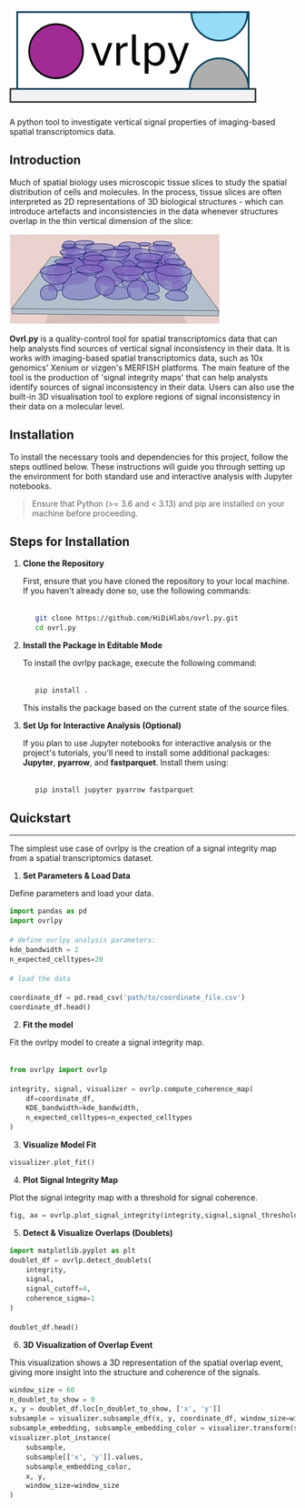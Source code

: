 
<!-- include image 'documentation/resources/ovrlpy-logo.png -->
![ovrlpy logo](docs/resources/ovrlpy-logo.png)

A python tool to investigate vertical signal properties of imaging-based spatial transcriptomics data.

## Introduction

Much of spatial biology uses microscopic tissue slices to study the spatial distribution of cells and molecules. In the process, tissue slices are often interpreted as 2D representations of 3D biological structures - which can introduce artefacts and inconsistencies in the data whenever structures overlap in the thin vertical dimension of the slice:

![3D slice visualization](docs/resources/cell_overlap_visualization.jpg)



**Ovrl.py** is a quality-control tool for spatial transcriptomics data that can help analysts find sources of vertical signal inconsistency in their data.
It is works with imaging-based spatial transcriptomics data, such as 10x genomics' Xenium or vizgen's MERFISH platforms.
The main feature of the tool is the production of 'signal integrity maps' that can help analysts identify sources of signal inconsistency in their data.
Users can also use the built-in 3D visualisation tool to explore regions of signal inconsistency in their data on a molecular level.

## Installation

To install the necessary tools and dependencies for this project, follow the steps outlined below. These instructions will guide you through setting up the environment for both standard use and interactive analysis with Jupyter notebooks.


> Ensure that Python (>= 3.6 and < 3.13) and pip are installed on your machine before proceeding.

Steps for Installation
-----------------------

1. **Clone the Repository**

   First, ensure that you have cloned the repository to your local machine. If you haven't already done so, use the following commands:

   ````bash

      git clone https://github.com/HiDiHlabs/ovrl.py.git
      cd ovrl.py

    ````

2. **Install the Package in Editable Mode**

   To install the ovrlpy package, execute the following command:

   ````bash

      pip install .
    ````
   This installs the package based on the current state of the source files.

3. **Set Up for Interactive Analysis (Optional)**

   If you plan to use Jupyter notebooks for interactive analysis or the project's tutorials, you'll need to install some additional packages: **Jupyter**, **pyarrow**, and **fastparquet**. Install them using:

   ````bash

      pip install jupyter pyarrow fastparquet

    ````


## Quickstart
-----------------------
The simplest use case of ovrlpy is the creation of a signal integrity map from a spatial transcriptomics dataset.

1. **Set Parameters & Load Data**

Define parameters and load your data.

```python
import pandas as pd
import ovrlpy

# define ovrlpy analysis parameters:
kde_bandwidth = 2
n_expected_celltypes=20

# load the data

coordinate_df = pd.read_csv('path/to/coordinate_file.csv')
coordinate_df.head()
```

2. **Fit the model**

Fit the ovrlpy model to create a signal integrity map.

```python

from ovrlpy import ovrlp

integrity, signal, visualizer = ovrlp.compute_coherence_map(
    df=coordinate_df,
    KDE_bandwidth=kde_bandwidth,
    n_expected_celltypes=n_expected_celltypes
)
```

3. **Visualize Model Fit**

```python
visualizer.plot_fit()
```

4. **Plot Signal Integrity Map**

Plot the signal integrity map with a threshold for signal coherence.

```python
fig, ax = ovrlp.plot_signal_integrity(integrity,signal,signal_threshold=4.0)
```

5. **Detect & Visualize Overlaps (Doublets)**

```python
import matplotlib.pyplot as plt
doublet_df = ovrlp.detect_doublets(
    integrity,
    signal,
    signal_cutoff=4,
    coherence_sigma=1
)

doublet_df.head()
```

6. **3D Visualization of Overlap Event**

This visualization shows a 3D representation of the spatial overlap event, giving more insight into the structure and coherence of the signals.

```python
window_size = 60
n_doublet_to_show = 0
x, y = doublet_df.loc[n_doublet_to_show, ['x', 'y']]
subsample = visualizer.subsample_df(x, y, coordinate_df, window_size=window_size)
subsample_embedding, subsample_embedding_color = visualizer.transform(subsample)
visualizer.plot_instance(
    subsample,
    subsample[['x', 'y']].values,
    subsample_embedding_color,
    x, y,
    window_size=window_size
)

```
